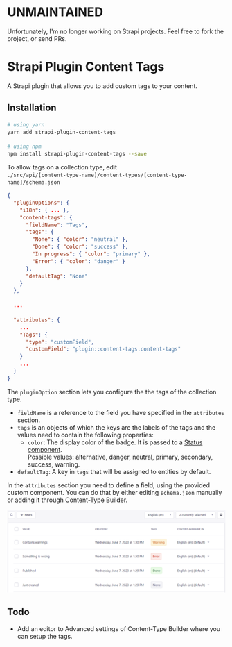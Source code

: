 # UNMAINTAINED
Unfortunately, I'm no longer working on Strapi projects. Feel free to fork the project, or send PRs.

# Strapi Plugin Content Tags

A Strapi plugin that allows you to add custom tags to your content.

## Installation

```bash
# using yarn
yarn add strapi-plugin-content-tags

# using npm
npm install strapi-plugin-content-tags --save
```

To allow tags on a collection type, edit \
`./src/api/[content-type-name]/content-types/[content-type-name]/schema.json`

```json
{
  "pluginOptions": {
    "i18n": { ... },
    "content-tags": {
      "fieldName": "Tags",
      "tags": {
        "None": { "color": "neutral" },
        "Done": { "color": "success" },
        "In progress": { "color": "primary" },
        "Error": { "color": "danger" }
      },
      "defaultTag": "None"
    }
  },

  ...

  "attributes": {
    ...
    "Tags": {
      "type": "customField",
      "customField": "plugin::content-tags.content-tags"
    }
    ...
  }
}
```

The `pluginOption` section lets you configure the the tags of the collection type.
- `fieldName` is a reference to the field you have specified in the `attributes` section.
- `tags` is an objects of which the keys are the labels of the tags and the values need to contain the following properties: 
  - `color`: The display color of the badge. It is passed to a [Status component](https://design-system-git-main-strapijs.vercel.app/?path=/docs/design-system-components-status--base). \
  Possible values: alternative, danger, neutral, primary, secondary, success, warning.
- `defaultTag`: A key in `tags` that will be assigned to entities by default.

In the `attributes` section you need to define a field, using the provided custom component. You can do that by either editing `schema.json` manually or adding it through Content-Type Builder.

![](https://raw.githubusercontent.com/Freyb/strapi-plugin-content-tags/main/images/content_tags_list_view.png)

## Todo
- Add an editor to Advanced settings of Content-Type Builder where you can setup the tags. 
